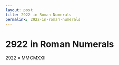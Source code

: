 ```yaml
---
layout: post
title: 2922 in Roman Numerals
permalink: 2922-in-roman-numerals
---
```


# 2922 in Roman Numerals

2922 = MMCMXXII
